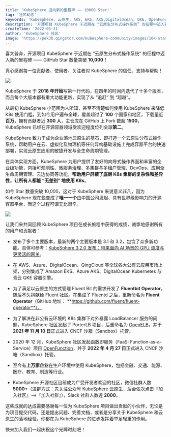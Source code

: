 ```yaml
---
title: 'KubeSphere 迈向新的里程碑 —— 10000 Star!'
tag: '社区动态'
keywords: 'KubeSphere, 云原生, AKS, EKS, AKS,DigitalOcean, QKE, OpenFunction, OpenELB'
description: '开源项目 KubeSphere 于近期在 “云原生分布式操作系统” 的征程中迈入新的里程碑 —— GitHub Star 数量突破 10,000！'
createTime: '2022-05-31'
author: 'KubeSphere 社区'
image: 'https://pek3b.qingstor.com/kubesphere-community/images/10k-stars-kubesphere-cover.png'
---
```


喜大普奔，开源项目 KubeSphere 于近期在 “云原生分布式操作系统” 的征程中迈入新的里程碑 —— GitHub Star 数量突破 **10,000**！

真心感谢每一位贡献者、使用者、关注者对 KubeSphere 的信任、支持与帮助！

![](https://pek3b.qingstor.com/kubesphere-community/images/202205311720159.png)

KubeSphere 于 **2018 年开始**写第一行代码，在四年的时间内迭代了十多个版本，而且每个大版本都有重大功能更新，实现了从 “追赶” 到 “超越”。

从最初 KubeSphere 小范围为人所知，甚至不清楚如何使用 KubeSphere 来降低 K8s 使用门槛，到如今用户遍布全球，覆盖超过了 **100** 个国家和地区，下载量近**百万**，拥有贡献者近 **300 人**，主仓库在 GitHub 上 Fork 数超 **1500**，KubeSphere 已经在开源容器领域受欢迎程度位列全球**第二**。

KubeSphere 致力于成为企业落地云原生的基石，即打造一个云原生分布式操作系统，帮助用户在云、虚拟化及物理机等任何异构基础设施上完成容器平台的快速部署，实现云原生应用的敏捷开发与全生命周期管理。

在具体实现方面，KubeSphere 为用户提供了友好的向导式操作界面和丰富的企业级功能，包括可观测性、微服务治理、多集群与多租户管理、DevOps、应用全生命周期管理、云边协同等功能，**帮助用户屏蔽了底层 K8s 集群的复杂性和差异性，让所有人都能 “无差别” 地使用 K8s**。

如今 Star 数量突破 10,000，这对于 KubeSphere 来说意义非凡，因为 KubeSphere 现在蜕变成了**唯一一个**由中国公司发起、具有世界级影响力的开源容器平台，而这个过程可谓无比艰辛。

![](https://pek3b.qingstor.com/kubesphere-community/images/202205311543999.png)

让我们来共同回顾 KubeSphere 项目在成长旅程中获得的成绩，诚挚地感谢所有的用户和贡献者：

+ 发布了多个主要版本，最新的两个主要版本是 3.1 和 3.2，包含了众多新功能。具体可参考：[KubeSphere 3.2.0 发布：带来面向 AI 场景的 GPU 调度与更灵活的网关](https://kubesphere.com.cn/blogs/kubesphere-3.2.0-ga-announcement/)。
+ 在 AWS、Azure、DigitalOcean、QingCloud 等全球各大公有云应用市场上架，分别集成了 Amazon EKS、Azure AKS、DigitalOcean Kubernetes 与青云 QKE 容器引擎。

+ 为了满足以云原生的方式管理 Fluent Bit 的需求开发了 **Fluentbit Operator**，随后不久捐献给 Fluent 社区。在集成了 Fluentd 之后，重新命名为 **Fluent Operator**（GitHub 地址： **https://github.com/fluent/fluent-operator**）。
+ 为了解决在非公有云环境的 K8s 集群下对外暴露 LoadBalancer 服务的问题，KubeSphere 社区发起了 PorterLB 项目，后重命名为 [OpenELB](https://github.com/kubesphere/openelb/)，并于 **2021 年 11 月 10 日**正式进入 CNCF 沙箱（Sandbox）托管。
+ 2020 年 12 月，KubeSphere 社区发起函数即服务（FaaS: Function-as-a-Service）项目 [OpenFunction](https://github.com/OpenFunction/OpenFunction/)，并于 **2022 年 4 月 27 日**正式进入 CNCF 沙箱（Sandbox）托管。
+ 至今有**上万家企业**在生产环境中使用 KubeSphere，包括金融、交通、能源、医疗、教育、制造等行业。
+ KubeSphere 开源社区目前成为广受开发者欢迎的社区，微信社群人数 **5000+**（进群方式：先关注公众号 KubeSphere 云原生，后台依次点击『加入社区』-->『加入社群』），Slack 社群人数近 **2000**。

这些成就的达成需要感谢每一位为 KubeSphere 项目做出贡献的小伙伴，无论是为项目提交代码，还是提出问题、完善文档，或者是分享关于 KubeSphere 和云原生的落地经验，你都在为 KubeSphere 的进步发挥着举足轻重的作用。

快来加入我们一起庆祝这个光辉时刻吧！
